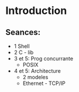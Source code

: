 # Introduction
## Seances:
- 1 Shell
- 2 C - lib
- 3 et 5: Prog concurrante
	- POSIX
- 4 et 5: Architecture
	- 2 modeles
	- Ethernet - TCP/IP

